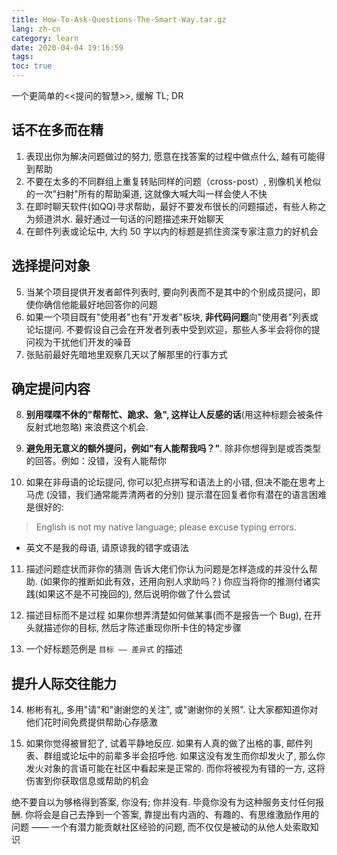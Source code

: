 ```yaml
---
title: How-To-Ask-Questions-The-Smart-Way.tar.gz
lang: zh-cn
category: learn
date: 2020-04-04 19:16:59
tags:
toc: true
---
```


一个更简单的<<提问的智慧>>, 缓解 TL; DR

<!-- more -->

## 话不在多而在精

1. 表现出你为解决问题做过的努力, 愿意在找答案的过程中做点什么, 越有可能得到帮助
2. 不要在太多的不同群组上重复转贴同样的问题（cross-post）, 别像机关枪似的一次"扫射"所有的帮助渠道, 这就像大喊大叫一样会使人不快
3. 在即时聊天软件(如QQ)寻求帮助，最好不要发布很长的问题描述，有些人称之为频道洪水. 最好通过一句话的问题描述来开始聊天
4. 在邮件列表或论坛中, 大约 50 字以内的标题是抓住资深专家注意力的好机会

## 选择提问对象

5. 当某个项目提供开发者邮件列表时, 要向列表而不是其中的个别成员提问，即使你确信他能最好地回答你的问题
6. 如果一个项目既有"使用者"也有"开发者"板块, **非代码问题**向"使用者"列表或论坛提问. 
   不要假设自己会在开发者列表中受到欢迎，那些人多半会将你的提问视为干扰他们开发的噪音
7. 张贴前最好先暗地里观察几天以了解那里的行事方式

## 确定提问内容

8. **别用喋喋不休的"帮帮忙、跪求、急", 这样让人反感的话**(用这种标题会被条件反射式地忽略) 来浪费这个机会.
9. **避免用无意义的额外提问，例如"有人能帮我吗？"**. 除非你想得到是或否类型的回答。例如：没错，没有人能帮你

10. 如果在非母语的论坛提问, 你可以犯点拼写和语法上的小错, 但决不能在思考上马虎 (没错，我们通常能弄清两者的分别)
提示潜在回复者你有潜在的语言困难是很好的:
> English is not my native language; please excuse typing errors.
* 英文不是我的母语, 请原谅我的错字或语法

11. 描述问题症状而非你的猜测
告诉大佬们你认为问题是怎样造成的并没什么帮助. (如果你的推断如此有效，还用向别人求助吗？)
你应当将你的推测付诸实践(如果这不是不可挽回的), 然后说明你做了什么尝试

12. 描述目标而不是过程
如果你想弄清楚如何做某事(而不是报告一个 Bug), 在开头就描述你的目标, 然后才陈述重现你所卡住的特定步骤

13. 一个好标题范例是 `目标 —— 差异式` 的描述

## 提升人际交往能力

14. 彬彬有礼, 多用"请"和"谢谢您的关注", 或"谢谢你的关照". 让大家都知道你对他们花时间免费提供帮助心存感激

15. 如果你觉得被冒犯了, 试着平静地反应.
如果有人真的做了出格的事, 邮件列表、群组或论坛中的前辈多半会招呼他.
如果这没有发生而你却发火了, 那么你发火对象的言语可能在社区中看起来是正常的.
而你将被视为有错的一方, 这将伤害到你获取信息或帮助的机会

绝不要自以为够格得到答案, 你没有; 你并没有. 毕竟你没有为这种服务支付任何报酬.
你将会是自己去挣到一个答案, 靠提出有内涵的、有趣的、有思维激励作用的问题 —— 一个有潜力能贡献社区经验的问题, 而不仅仅是被动的从他人处索取知识